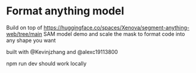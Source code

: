 # Format anything model

Build on top of https://huggingface.co/spaces/Xenova/segment-anything-web/tree/main SAM model demo and scale the mask to format code into any shape you want

built with @Kevinjzhang and @alexc19113800

npm run dev should work locally
